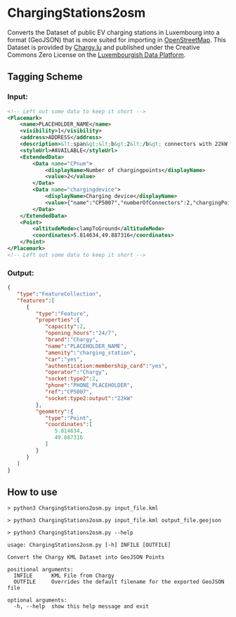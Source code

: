  ChargingStations2osm
==================

Converts the Dataset of public EV charging stations in Luxembourg into a format (GeoJSON) that is more suited for importing in [OpenStreetMap](https://www.openstreetmap.org). This Dataset is provided by [Chargy.lu](https://chargy.lu/) and published under the Creative Commons Zero License on the [Luxembourgish Data Platform](https://data.public.lu/en/datasets/bornes-de-chargement-publiques-pour-voitures-electriques/).


## Tagging Scheme

### Input:
```xml
<!-- Left out some data to keep it short -->
<Placemark>
    <name>PLACEHOLDER_NAME</name>
    <visibility>1</visibility>
    <address>ADDRESS</address>
    <description>&lt;span&gt;&lt;b&gt;2&lt;/b&gt; connectors with 22kW and Type 2 connector&lt;span&gt;&lt;br/&gt;&lt;span&gt;&lt;b&gt;2&lt;/b&gt; available connectors&lt;span&gt;&lt;br/&gt;&lt;span&gt;&lt;b&gt;0&lt;/b&gt; occupied connectors&lt;span&gt;&lt;br/&gt;</description>
    <styleUrl>#AVAILABLE</styleUrl>
    <ExtendedData>
        <Data name="CPnum">
            <displayName>Number of chargingpoints</displayName>
            <value>2</value>
        </Data>
        <Data name="chargingdevice">
            <displayName>Charging device</displayName>
            <value>{"name":"CP5007","numberOfConnectors":2,"chargingPointList":[{"id":51566,"maxchspeed":22.0,"connector":1,"description":"AVAILABLE"},{"id":51603,"maxchspeed":22.0,"connector":2,"description":"AVAILABLE"}]}</value>
        </Data>
    </ExtendedData>
    <Point>
        <altitudeMode>clampToGround</altitudeMode>
        <coordinates>5.814634,49.887316</coordinates>
    </Point>
</Placemark>
<!-- Left out some data to keep it short -->
```

### Output:
```json
{
   "type":"FeatureCollection",
   "features":[
      {
         "type":"Feature",
         "properties":{
            "capacity":2,
            "opening_hours":"24/7",
            "brand":"Chargy",
            "name":"PLACEHOLDER_NAME",
            "amenity":"charging_station",
            "car":"yes",
            "authentication:membership_card":"yes",
            "operator":"Chargy",
            "socket:type2":2,
            "phone":"PHONE_PLACEHOLDER",
            "ref":"CP5007",
            "socket:type2:output":"22kW"
         },
         "geometry":{
            "type":"Point",
            "coordinates":[
               5.814634,
               49.887316
            ]
         }
      }
   ]
}
```
## How to use

```
> python3 ChargingStations2osm.py input_file.kml

> python3 ChargingStations2osm.py input_file.kml output_file.geojson

> python3 ChargingStations2osm.py --help

usage: ChargingStations2osm.py [-h] INFILE [OUTFILE]

Convert the Chargy KML Dataset into GeoJSON Points

positional arguments:
  INFILE      KML File from Chargy
  OUTFILE     Overrides the default filename for the exported GeoJSON file

optional arguments:
  -h, --help  show this help message and exit
```
